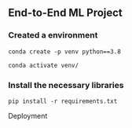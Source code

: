 ## End-to-End ML Project

### Created a environment
```
conda create -p venv python==3.8

conda activate venv/
```
### Install the necessary libraries
```
pip install -r requirements.txt
```
Deployment
